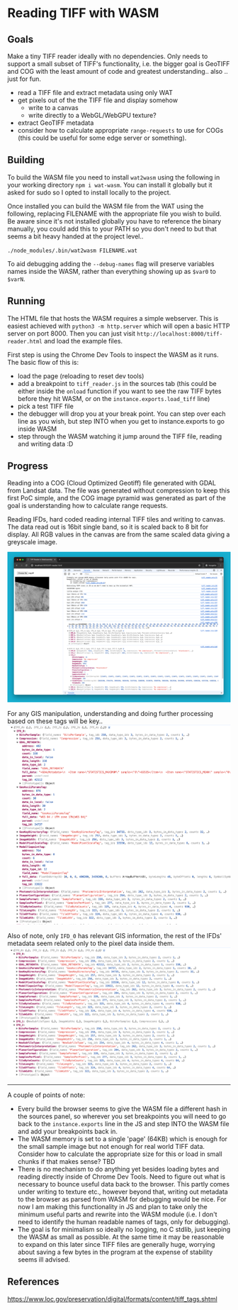 # Reading TIFF with WASM

## Goals
Make a tiny TIFF reader ideally with no dependencies. Only needs to support a small subset of TIFF's functionality, i.e. the bigger goal is GeoTIFF and COG with the least amount of code and greatest understanding.. also .. just for fun.

- read a TIFF file and extract metadata using only WAT
- get pixels out of the the TIFF file and display somehow
    - write to a canvas
    - write directly to a WebGL/WebGPU texture?
- extract GeoTIFF metadata
- consider how to calculate appropriate `range-requests` to use for COGs (this could be useful for some edge server or something).

## Building
To build the WASM file you need to install `wat2wasm` using the following in your working directory `npm i wat-wasm`. You can install it globally but it asked for sudo so I opted to install locally to the project.

Once installed you can build the WASM file from the WAT using the following, replacing FILENAME with the appropriate file you wish to build. Be aware since it's not installed globally you have to reference the binary manually, you could add this to your PATH so you don't need to but that seems a bit heavy handed at the project level..

`./node_modules/.bin/wat2wasm FILENAME.wat`

To aid debugging adding the `--debug-names` flag will preserve variables names inside the WASM, rather than everything showing up as `$var0` to `$varN`.


## Running
The HTML file that hosts the WASM requires a simple webserver. This is easiest achieved with `python3 -m http.server` which will open a basic HTTP server on port 8000. Then you can just visit `http://localhost:8000/tiff-reader.html` and load the example files.

First step is using the Chrome Dev Tools to inspect the WASM as it runs. The basic flow of this is:

- load the page (reloading to reset dev tools)
- add a breakpoint to `tiff_reader.js` in the sources tab (this could be either inside the `onload` function if you want to see the raw TIFF bytes before they hit WASM, or on the `instance.exports.load_tiff` line)
- pick a test TIFF file
- the debugger will drop you at your break point. You can step over each line as you wish, but step INTO when you get to instance.exports to go inside WASM
- step through the WASM watching it jump around the TIFF file, reading and writing data :D

## Progress

Reading into a COG (Cloud Optimized Geotiff) file generated with GDAL from Landsat data. The file was generated without compression to keep this first PoC simple, and the COG image pyramid was generated as part of the goal is understanding how to calculate range requests.

Reading IFDs, hard coded reading internal TIFF tiles and writing to canvas. The data read out is 16bit single band, so it is scaled back to 8 bit for display. All RGB values in the canvas are from the same scaled data giving a greyscale image.

![alt text](https://github.com/chippieTV/geowat/blob/main/reading-from-cog.png?raw=true)



For any GIS manipulation, understanding and doing further processing based on these tags will be key..
![alt text](https://github.com/chippieTV/geowat/blob/main/IFD_0.png?raw=true)


Also of note, only `IFD_0` has relevant GIS information, the rest of the IFDs' metadata seem related only to the pixel data inside them.
![alt text](https://github.com/chippieTV/geowat/blob/main/IFD_0_vs_other.png?raw=true)



---

A couple of points of note:
- Every build the browser seems to give the WASM file a different hash in the sources panel, so wherever you set breakpoints you will need to go back to the `instance.exports` line in the JS and step INTO the WASM file and add your breakpoints back in.
- The WASM memory is set to a single 'page' (64KB) which is enough for the small sample image but not enough for real world TIFF data. Consider how to calculate the appropriate size for this or load in small chunks if that makes sense? TBD
- There is no mechanism to do anything yet besides loading bytes and reading directly inside of Chrome Dev Tools. Need to figure out what is necessary to bounce useful data back to the browser. This partly comes under writing to texture etc., however beyond that, writing out metadata to the browser as parsed from WASM for debugging would be nice. For now I am making this functionality in JS and plan to take only the minimum useful parts and rewrite into the WASM module (i.e. I don't need to identify the human readable names of tags, only for debugging).
- The goal is for minimalism so ideally no logging, no C stdlib, just keeping the WASM as small as possible. At the same time it may be reasonable to expand on this later since TIFF files are generally huge, worrying about saving a few bytes in the program at the expense of stability seems ill advised.


## References

https://www.loc.gov/preservation/digital/formats/content/tiff_tags.shtml